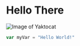 # Hello There
![Image of Yaktocat](https://octodex.github.com/images/yaktocat.png)
``` javascript
var myVar = "Hello World!"
```
